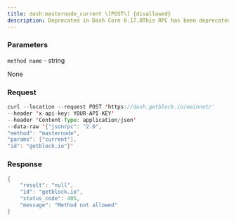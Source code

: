 ```yaml
---
title: dash:masternode_current \[POST\] {disallowed}
description: Deprecated in Dash Core 0.17.0This RPC has been deprecated and will be removed in a future version ofDash CorePrints info on current masternode winner to be paid the next block(calculated locally).
---
```


### Parameters


`method name` - string

None

### Request

``` java
curl --location --request POST 'https://dash.getblock.io/mainnet/' 
--header 'x-api-key: YOUR-API-KEY' 
--header 'Content-Type: application/json' 
--data-raw '{"jsonrpc": "2.0",
"method": "masternode",
"params": ["current"],
"id": "getblock.io"}'
```

###  Response

``` java
{
    "result": "null",
    "id": "getblock.io",
    "status_code": 405,
    "message": "Method not allowed"
}
```

